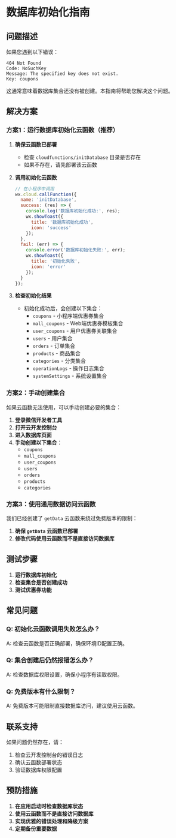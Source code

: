 # 数据库初始化指南

## 问题描述

如果您遇到以下错误：
```
404 Not Found
Code: NoSuchKey
Message: The specified key does not exist.
Key: coupons
```

这通常意味着数据库集合还没有被创建。本指南将帮助您解决这个问题。

## 解决方案

### 方案1：运行数据库初始化云函数（推荐）

1. **确保云函数已部署**
   - 检查 `cloudfunctions/initDatabase` 目录是否存在
   - 如果不存在，请先部署该云函数

2. **调用初始化云函数**
   ```javascript
   // 在小程序中调用
   wx.cloud.callFunction({
     name: 'initDatabase',
     success: (res) => {
       console.log('数据库初始化成功:', res);
       wx.showToast({
         title: '数据库初始化成功',
         icon: 'success'
       });
     },
     fail: (err) => {
       console.error('数据库初始化失败:', err);
       wx.showToast({
         title: '初始化失败',
         icon: 'error'
       });
     }
   });
   ```

3. **检查初始化结果**
   - 初始化成功后，会创建以下集合：
     - `coupons` - 小程序端优惠券集合
     - `mall_coupons` - Web端优惠券模板集合
     - `user_coupons` - 用户优惠券关联集合
     - `users` - 用户集合
     - `orders` - 订单集合
     - `products` - 商品集合
     - `categories` - 分类集合
     - `operationLogs` - 操作日志集合
     - `systemSettings` - 系统设置集合

### 方案2：手动创建集合

如果云函数无法使用，可以手动创建必要的集合：

1. **登录微信开发者工具**
2. **打开云开发控制台**
3. **进入数据库页面**
4. **手动创建以下集合**：
   - `coupons`
   - `mall_coupons`
   - `user_coupons`
   - `users`
   - `orders`
   - `products`
   - `categories`

### 方案3：使用通用数据访问云函数

我们已经创建了 `getData` 云函数来绕过免费版本的限制：

1. **确保 `getData` 云函数已部署**
2. **修改代码使用云函数而不是直接访问数据库**

## 测试步骤

1. **运行数据库初始化**
2. **检查集合是否创建成功**
3. **测试优惠券功能**

## 常见问题

### Q: 初始化云函数调用失败怎么办？
A: 检查云函数是否正确部署，确保环境ID配置正确。

### Q: 集合创建后仍然报错怎么办？
A: 检查数据库权限设置，确保小程序有读取权限。

### Q: 免费版本有什么限制？
A: 免费版本可能限制直接数据库访问，建议使用云函数。

## 联系支持

如果问题仍然存在，请：
1. 检查云开发控制台的错误日志
2. 确认云函数部署状态
3. 验证数据库权限配置

## 预防措施

1. **在应用启动时检查数据库状态**
2. **使用云函数而不是直接访问数据库**
3. **实现优雅的错误处理和降级方案**
4. **定期备份重要数据** 